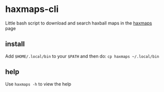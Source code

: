 # haxmaps-cli

Little bash script to download and search haxball maps in the [haxmaps](https://www.haxmaps.com) page 

## install

Add `$HOME/.local/bin` to your `$PATH` and then do: `cp haxmaps ~/.local/bin`

## help

Use `haxmaps -h` to view the help